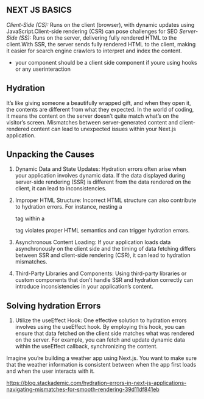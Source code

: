 ## NEXT JS BASICS

*Client-Side (CS):* Runs on the client (browser), with dynamic updates using JavaScript.Client-side rendering (CSR) can pose challenges for SEO
*Server-Side (SS):* Runs on the server, delivering fully rendered HTML to the client.With SSR, the server sends fully rendered HTML to the client, making it easier for search engine crawlers to interpret and index the content.

- your component should be a client side component if youre using hooks or any userinteraction

## Hydration

It’s like giving someone a beautifully wrapped gift, and when they open it, the contents are different from what they expected. In the world of coding, it means the content on the server doesn’t quite match what’s on the visitor’s screen. Mismatches between server-generated content and client-rendered content can lead to unexpected issues within your Next.js application.

## Unpacking the Causes
1. Dynamic Data and State Updates:
Hydration errors often arise when your application involves dynamic data. If the data displayed during server-side rendering (SSR) is different from the data rendered on the client, it can lead to inconsistencies.

2. Improper HTML Structure:
Incorrect HTML structure can also contribute to hydration errors. For instance, nesting a <div> tag within a <p> tag violates proper HTML semantics and can trigger hydration errors.

3. Asynchronous Content Loading:
If your application loads data asynchronously on the client side and the timing of data fetching differs between SSR and client-side rendering (CSR), it can lead to hydration mismatches.

4. Third-Party Libraries and Components:
Using third-party libraries or custom components that don’t handle SSR and hydration correctly can introduce inconsistencies in your application’s content.


## Solving hydration Errors
1. Utilize the useEffect Hook:
One effective solution to hydration errors involves using the useEffect hook. By employing this hook, you can ensure that data fetched on the client side matches what was rendered on the server. For example, you can fetch and update dynamic data within the useEffect callback, synchronizing the content.

Imagine you’re building a weather app using Next.js. You want to make sure that the weather information is consistent between when the app first loads and when the user interacts with it.



https://blog.stackademic.com/hydration-errors-in-next-js-applications-navigating-mismatches-for-smooth-rendering-39d11df841eb
